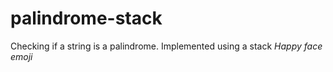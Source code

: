 # palindrome-stack
Checking if a string is a palindrome. Implemented using a stack *Happy face emoji*